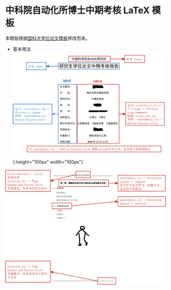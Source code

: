 # 中科院自动化所博士中期考核 LaTeX 模板

本模板根据[国科大学位论文模板](https://github.com/mohuangrui/ucasthesis)修改而来。

- 基本用法
![封面设计](/Img/Others/exam1.png){:height="100px" width="100px"}

![页眉页脚设计](/Img/Others/exam2.png)
